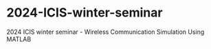 # 2024-ICIS-winter-seminar
2024 ICIS winter seminar - Wireless Communication Simulation Using MATLAB
